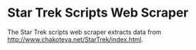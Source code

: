 # Star Trek Scripts Web Scraper
The Star Trek scripts web scraper extracts data from http://www.chakoteya.net/StarTrek/index.html.
